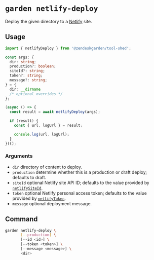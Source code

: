 # `garden netlify-deploy`

Deploy the given directory to a [Netlify](https://www.netlify.com/) site.

## Usage

```ts
import { netlifyDeploy } from '@zendeskgarden/tool-shed';

const args: {
  dir: string;
  production?: boolean;
  siteId?: string;
  token?: string;
  message?: string;
} = {
  dir: __dirname
  /* optional overrides */
};

(async () => {
  const result = await netlifyDeploy(args);

  if (result) {
    const { url, logUrl } = result;

    console.log(url, logUrl);
  }
})();
```

### Arguments

- `dir` directory of content to deploy.
- `production` determine whether this is a production or draft deploy;
  defaults to draft.
- `siteId` optional Netlify site API ID; defaults to the value provided by
  [`netlifySiteId`](../site_id#readme).
- `token` optional Netlify personal access token; defaults to the value
  provided by [`netlifyToken`](../token#readme).
- `message` optional deployment message.

## Command

```sh
garden netlify-deploy \
       [--production] \
       [--id <id>] \
       [--token <token>] \
       [--message <message>] \
       <dir>
```
